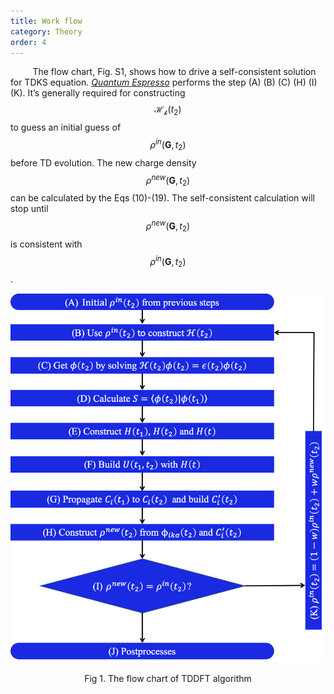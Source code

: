 ```yaml
---
title: Work flow
category: Theory
order: 4
---
```



&nbsp;&nbsp;&nbsp;&nbsp;&nbsp;&nbsp;&nbsp;&nbsp;<!--indentation-->
The flow chart, Fig. S1, shows how to drive a self-consistent solution for TDKS equation. *[Quantum Espresso](https://www.quantum-espresso.org/)* performs the step (A) (B) (C) (H) (I) (K). It’s generally required for constructing $$\mathcal{H_k}(t_2)$$ to guess an initial guess of $$\rho^{in} (\mathbf{G},t_2 )$$ before TD evolution. The new charge density $$\rho^{new} (\mathbf{G},t_2 )$$ can be calculated by the Eqs (10)-(19). The self-consistent calculation will stop until  $$\rho^{new} (\mathbf{G},t_2 )$$ is consistent with $$\rho^{in} (\mathbf{G},t_2 )$$.

![](/formula/2020/04/18-Theory/s1.png)
<center>
Fig 1. The flow chart of TDDFT algorithm
</center>
